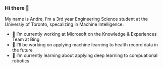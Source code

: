 ### Hi there 👋
My name is Andre, I'm a 3rd year Engineering Science student at the Universiy of Toronto, specalizing in Machine Intelligence. 
- 🔭 I’m currently working at Microsoft on the Knowledge & Experiences Team at Bing
- 🤖 I'll be working on applying machine learning to health record data in the future
- 🌱 I’m currently learning about applying deep learning to compuational robotics

<!--
**andre-fu/andre-fu** is a ✨ _special_ ✨ repository because its `README.md` (this file) appears on your GitHub profile.

Here are some ideas to get you started:

- 🔭 I’m currently working on ...
- 🌱 I’m currently learning ...
- 👯 I’m looking to collaborate on ...
- 🤔 I’m looking for help with ...
- 💬 Ask me about ...
- 📫 How to reach me: ...
- 😄 Pronouns: ...
- ⚡ Fun fact: ...
-->
